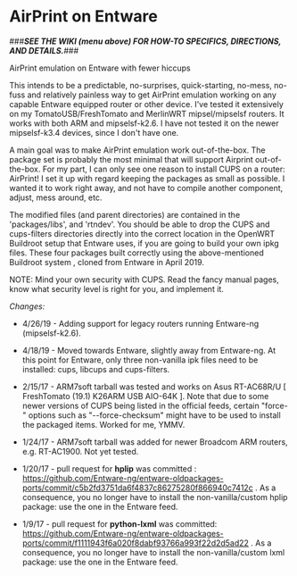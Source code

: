 # AirPrint on Entware

###_**SEE THE WIKI (menu above) FOR HOW-TO SPECIFICS, DIRECTIONS, AND DETAILS.**_###

AirPrint emulation on Entware with fewer hiccups

This intends to be a predictable, no-surprises, quick-starting, no-mess, no-fuss and relatively painless way to get AirPrint emulation working on any capable Entware equipped router or other device. I've tested it extensively on my TomatoUSB/FreshTomato and MerlinWRT mipsel/mipselsf routers.  It works with both ARM and mipselsf-k2.6.  I have not tested it on the newer mipselsf-k3.4 devices, since I don't have one.

A main goal was to make AirPrint emulation work out-of-the-box.  The package set is probably the most minimal that will support Airprint out-of-the-box.   For my part, I can only see one reason to install CUPS on a router:  AirPrint!  I set it up with regard keeping the packages as small as possible.  I wanted it to work right away, and not have to compile another component, adjust, mess around, etc.

The modified files (and parent directories) are contained in the 'packages/libs', and 'rtndev'.  You should be able to drop the CUPS and cups-filters directories directly into the correct location in the OpenWRT Buildroot setup that Entware uses, if you are going to build your own ipkg files.  These four packages built correctly using the above-mentioned Buildroot system , cloned from Entware in April 2019.

NOTE:  Mind your own security with CUPS.  Read the fancy manual pages, know what security level is right for you, and implement it.

*Changes:*

  * 4/26/19 -  Adding support for legacy routers running Entware-ng (mipselsf-k2.6).

  * 4/18/19 - Moved towards Entware, slightly away from Entware-ng.  At this point for Entware, only three non-vanilla ipk files need to be installed: cups, libcups and cups-filters.

  * 2/15/17 -  ARM7soft tarball was tested and works on Asus RT-AC68R/U [ FreshTomato (19.1) K26ARM USB AIO-64K ].  Note that due to some newer versions of CUPS being listed in the official feeds, certain "force-" options such as "--force-checksum" might have to be used to install the packaged items.  Worked for me, YMMV.
   
  * 1/24/17 -  ARM7soft tarball was added for newer Broadcom ARM routers, e.g. RT-AC1900. Not yet tested.
  
  * 1/20/17 - pull request for **hplip** was committed :  https://github.com/Entware-ng/entware-oldpackages-ports/commit/c5b2fd3751da6f4837c86275280f866940c7412c .  As a consequence, you no longer have to install the non-vanilla/custom hplip package: use the one in the Entware feed. 
  
  * 1/9/17 - pull request for **python-lxml** was committed:  https://github.com/Entware-ng/entware-oldpackages-ports/commit/f1111943f6a020f8dabf93766a993f22d2d5ad22 .   As a consequence, you no longer have to install the non-vanilla/custom lxml package: use the one in the Entware feed.
  

    
